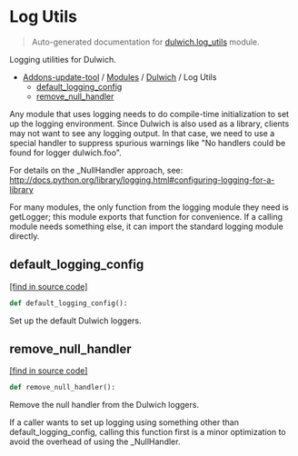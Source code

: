 # Log Utils

> Auto-generated documentation for [dulwich.log_utils](https://github.com/alchem1ster/AddOns-Update-Tool/blob/main/dulwich/log_utils.py) module.

Logging utilities for Dulwich.

- [Addons-update-tool](../README.md#addons-update-tool) / [Modules](../MODULES.md#addons-update-tool-modules) / [Dulwich](index.md#dulwich) / Log Utils
    - [default_logging_config](#default_logging_config)
    - [remove_null_handler](#remove_null_handler)

Any module that uses logging needs to do compile-time initialization to set up
the logging environment. Since Dulwich is also used as a library, clients may
not want to see any logging output. In that case, we need to use a special
handler to suppress spurious warnings like "No handlers could be found for
logger dulwich.foo".

For details on the _NullHandler approach, see:
http://docs.python.org/library/logging.html#configuring-logging-for-a-library

For many modules, the only function from the logging module they need is
getLogger; this module exports that function for convenience. If a calling
module needs something else, it can import the standard logging module
directly.

## default_logging_config

[[find in source code]](https://github.com/alchem1ster/AddOns-Update-Tool/blob/main/dulwich/log_utils.py#L56)

```python
def default_logging_config():
```

Set up the default Dulwich loggers.

## remove_null_handler

[[find in source code]](https://github.com/alchem1ster/AddOns-Update-Tool/blob/main/dulwich/log_utils.py#L66)

```python
def remove_null_handler():
```

Remove the null handler from the Dulwich loggers.

If a caller wants to set up logging using something other than
default_logging_config, calling this function first is a minor optimization
to avoid the overhead of using the _NullHandler.
